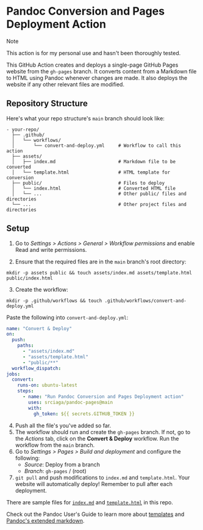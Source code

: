 # Pandoc Conversion and Pages Deployment Action

> [!NOTE]
> This action is for my personal use and hasn't been thoroughly tested.

This GitHub Action creates and deploys a single-page GitHub Pages website from the `gh-pages` branch. It converts content from a Markdown file to HTML using Pandoc whenever changes are made. It also deploys the website if any other relevant files are modified.

## Repository Structure

Here's what your repo structure's `main` branch should look like:

```
- your-repo/
  ├── .github/
  │   └── workflows/
  │       └── convert-and-deploy.yml     # Workflow to call this action
  ├── assets/
  │   ├── index.md                       # Markdown file to be converted
  │   └── template.html                  # HTML template for conversion
  ├── public/                            # Files to deploy
  │   └── index.html                     # Converted HTML file
  │   └── ...                            # Other public/ files and directories
  └── ...                                # Other project files and directories
```

## Setup

1. Go to *Settings > Actions > General > Workflow permissions* and enable Read and write permissions.
  
2. Ensure that the required files are in the `main` branch's root directory:

```
mkdir -p assets public && touch assets/index.md assets/template.html public/index.html
```

3. Create the workflow:
```
mkdir -p .github/workflows && touch .github/workflows/convert-and-deploy.yml
```
Paste the following into `convert-and-deploy.yml`:

```yaml
name: "Convert & Deploy"
on:
  push:
    paths:
      - "assets/index.md"
      - "assets/template.html"
      - "public/**"
  workflow_dispatch:
jobs:
  convert:
    runs-on: ubuntu-latest
    steps:
      - name: "Run Pandoc Conversion and Pages Deployment action"
        uses: srciaga/pandoc-pages@main
        with:
          gh_token: ${{ secrets.GITHUB_TOKEN }}
```
4. Push all the file's you've added so far.
3. The workflow should run and create the `gh-pages` branch. If not, go to the *Actions* tab, click on the **Convert & Deploy** workflow. Run the workflow from the `main` branch.
4. Go to *Settings > Pages > Build and deployment* and configure the following:
   - *Source*: Deploy from a branch
   - *Branch*: `gh-pages` / (root)
5. `git pull` and push modifications to `index.md` and `template.html`. Your website will automatically deploy! Remember to pull after each deployment.

There are sample files for [`index.md`](https://github.com/srciaga/pandoc-pages/blob/344afebea560e60dcf124face84c32cb2cc3db02/sample-index.md) and [`template.html`](https://github.com/srciaga/pandoc-pages/blob/344afebea560e60dcf124face84c32cb2cc3db02/sample-template.html) in this repo.

Check out the Pandoc User's Guide to learn more about [templates](https://pandoc.org/MANUAL.html#templates) and [Pandoc's extended markdown](https://pandoc.org/MANUAL.html#pandocs-markdown).
